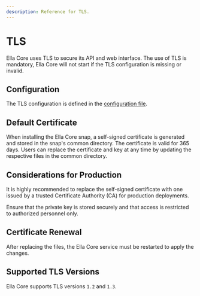 ```yaml
---
description: Reference for TLS.
---
```


# TLS

Ella Core uses TLS to secure its API and web interface. The use of TLS is mandatory, Ella Core will not start if the TLS configuration is missing or invalid.

## Configuration

The TLS configuration is defined in the [configuration file](config_file.md). 

## Default Certificate

When installing the Ella Core snap, a self-signed certificate is generated and stored in the snap's common directory. The certificate is valid for 365 days. Users can replace the certificate and key at any time by updating the respective files in the common directory. 

## Considerations for Production

It is highly recommended to replace the self-signed certificate with one issued by a trusted Certificate Authority (CA) for production deployments.

Ensure that the private key is stored securely and that access is restricted to authorized personnel only.

## Certificate Renewal

After replacing the files, the Ella Core service must be restarted to apply the changes.

## Supported TLS Versions

Ella Core supports TLS versions `1.2` and `1.3`.
